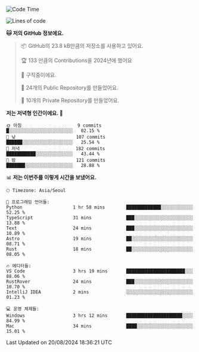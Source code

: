   <!--START_SECTION:waka-->
![Code Time](http://img.shields.io/badge/Code%20Time-757%20hrs%2030%20mins-blue)

![Lines of code](https://img.shields.io/badge/%EC%A0%80%EB%8A%94%20%EC%97%AC%ED%83%9C%EA%B9%8C%EC%A7%80%20-400.0%20thousand%20%EC%A4%84%EC%9D%98%20%EC%BD%94%EB%93%9C%EB%A5%BC%20%EC%9E%91%EC%84%B1%ED%96%88%EC%96%B4%EC%9A%94.-blue)

**🐱 저의 GitHub 정보에요.** 

> 📦 GitHub의 23.8 kB만큼의 저장소를 사용하고 있어요. 
 > 
> 🏆 133 만큼의 Contributions을 2024년에 했어요
 > 
> 💼 구직중이에요.
 > 
> 📜 24개의 Public Repository를 만들었어요. 
 > 
> 🔑 10개의 Private Repository를 만들었어요. 
 > 
**저는 저녁형 인간이에요. 🦉** 

```text
🌞 아침                     9 commits           █░░░░░░░░░░░░░░░░░░░░░░░░   02.15 % 
🌆 낮　                     107 commits         ██████░░░░░░░░░░░░░░░░░░░   25.54 % 
🌃 저녁                     182 commits         ███████████░░░░░░░░░░░░░░   43.44 % 
🌙 밤　                     121 commits         ███████░░░░░░░░░░░░░░░░░░   28.88 % 
```


📊 **저는 이번주를 이렇게 시간을 보냈어요.** 

```text
🕑︎ Timezone: Asia/Seoul

💬 프로그래밍 언어들: 
Python                   1 hr 58 mins        █████████████░░░░░░░░░░░░   52.25 % 
TypeScript               31 mins             ███░░░░░░░░░░░░░░░░░░░░░░   13.88 % 
Text                     24 mins             ███░░░░░░░░░░░░░░░░░░░░░░   10.89 % 
Astro                    19 mins             ██░░░░░░░░░░░░░░░░░░░░░░░   08.71 % 
Rust                     18 mins             ██░░░░░░░░░░░░░░░░░░░░░░░   08.05 % 

🔥 에디터들: 
VS Code                  3 hrs 19 mins       ██████████████████████░░░   88.06 % 
RustRover                24 mins             ███░░░░░░░░░░░░░░░░░░░░░░   10.70 % 
IntelliJ IDEA            2 mins              ░░░░░░░░░░░░░░░░░░░░░░░░░   01.23 % 

💻 운영 체제들: 
Windows                  3 hrs 12 mins       █████████████████████░░░░   84.99 % 
Mac                      34 mins             ████░░░░░░░░░░░░░░░░░░░░░   15.01 % 
```


 Last Updated on 20/08/2024 18:36:21 UTC
<!--END_SECTION:waka-->

